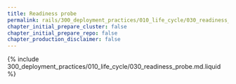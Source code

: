 ```yaml
---
title: Readiness probe
permalink: rails/300_deployment_practices/010_life_cycle/030_readiness_probe.html
chapter_initial_prepare_cluster: false
chapter_initial_prepare_repo: false
chapter_production_disclaimer: false
---
```


{% include 300_deployment_practices/010_life_cycle/030_readiness_probe.md.liquid %}
